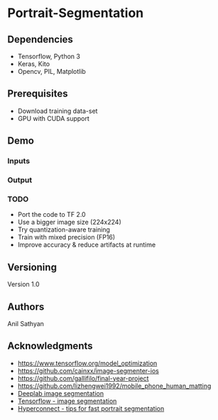 # Portrait-Segmentation


## Dependencies

* Tensorflow, Python 3
* Keras, Kito
* Opencv, PIL, Matplotlib

## Prerequisites

* Download training data-set
* GPU with CUDA support

## Demo

### Inputs



### Output

### TODO

* Port the code to TF 2.0
* Use a bigger image size (224x224)
* Try quantization-aware training
* Train with mixed precision (FP16)
* Improve accuracy & reduce artifacts at runtime

## Versioning

Version 1.0

## Authors

Anil Sathyan

## Acknowledgments
* https://www.tensorflow.org/model_optimization
* https://github.com/cainxx/image-segmenter-ios
* https://github.com/gallifilo/final-year-project
* https://github.com/lizhengwei1992/mobile_phone_human_matting
*   [Deeplab image segmentation](https://colab.research.google.com/github/tensorflow/models/blob/master/research/deeplab/deeplab_demo.ipynb)
*   [Tensorflow - image segmentation](https://www.tensorflow.org/beta/tutorials/images/segmentation)
*   [Hyperconnect - tips for fast portrait segmentation](https://hyperconnect.github.io/2018/07/06/tips-for-building-fast-portrait-segmentation-network-with-tensorflow-lite.html)

